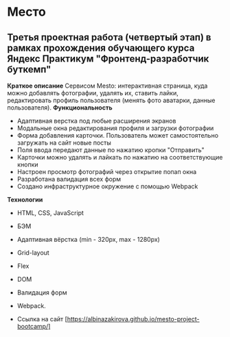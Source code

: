 # Место #
## Третья проектная работа (четвертый этап) в рамках прохождения обучающего курса Яндекс Практикум "Фронтенд-разработчик буткемп" ##
**Краткое описание** Сервисом Mesto: интерактивная страница, куда можно добавлять фотографии, удалять их, ставить лайки, редактировать профиль пользователя (менять фото аватарки, данные пользователя). 
**Функциональность**
* Адаптивная верстка под любые расширения экранов
* Модальные окна редактирования профиля и загрузки фотографии
* Форма добавления карточки. Пользователь может самостоятельно загружать на сайт новые посты
* Поля ввода передают данные по нажатию кропки "Отправить"
* Карточки можно удалять и лайкать по нажатию на соответствующие кнопки
* Настроен просмотр фотографий через открытие попап окна
* Разработана валидация всех форм
* Создано инфраструктурное окружение с помощью Webpack

**Технологии**
* HTML, CSS, JavaScript
* БЭМ
* Адаптивная вёрстка (min - 320px, max - 1280px)
* Grid-layout
* Flex
* DOM
* Валидация форм
* Webpack.

* Ссылка на сайт [https://albinazakirova.github.io/mesto-project-bootcamp/]
